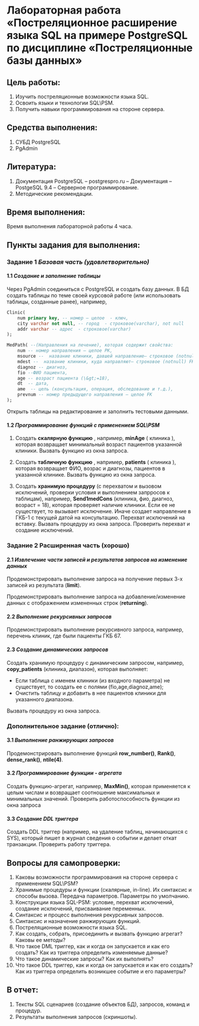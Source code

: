 # **Лабораторная работа «Постреляционное расширение языка**  **SQL**  **на примере**  **PostgreSQL** по дисциплине «Постреляционные базы данных»

## Цель работы:

1. Изучить постреляционные возможности языка SQL.
2. Освоить языки и технологии SQL\PSM.
3. Получить навыки программирования на стороне сервера.

## Средства выполнения:

1. СУБД PostgreSQL
2. PgAdmin

## Литература:

1. Документация PostgreSQL – postgrespro.ru – Документация – PostgeSQL 9.4 – Серверное программирование.
2. Методические рекомендации.

## Время выполнения:

Время выполнения лабораторной работы 4 часа.

## Пункты задания для выполнения:

### **Задание 1** *Базовая часть (удовлетворительно)*

#### **1.1** *Создание и заполнение таблицы*

Через PgAdmin соединиться с PostgreSQL и создать базу данных. В БД создать таблицы по теме своей курсовой работе (или использовать таблицы, созданные ранее), например,

```sql
Clinic(
    num primary key, -- номер – целое  - ключ,
    city varchar not null, -- город  - строковое(varchar), not null
    addr varchar -- адрес  - строковое(varchar)
);
```

```sql
MedPath( --(Направления на лечение), которая cодержит свойства:
    num -- номер направления — целое PK,
    msource --  название клиники, давшей направление— строковое (notnull) FK,
    mdest --  название клиники, куда направляют— строковое (notnull) FK,
    diagnoz -- диагноз,
    fio --ФИО пациента,
    age -- возраст пациента (\&gt;=18),
    dt  -- дата,
    ame  -- цель (консультация, операция, обследование и т.д.),
    prevnum -- номер предыдущего направления — целое FK
);
```

Открыть таблицы на редактирование и заполнить тестовыми данными.

#### **1.2** *Программирование функций  с применением  SQL\PSM*

1) Создать **скалярную функцию** , например,   **minAge** ( клиника ), которая возвращает минимальный возраст пациентов указанной клиники.  Вызвать функцию из окна запроса.

2) Создать **табличную функцию** , например,   **patients** ( клиника ), которая возвращает ФИО, возрас и диагнозы, пациентов в указанной клинике. Вызвать функцию из окна запроса.

3) Создать **хранимую процедуру** (с перехватом и вызовом исключений, проверки условия и выполнением запрросов к таблицам), например, **Send1medCons** (клиника, фио, диагноз, возраст = 18), которая проверяет наличие клиники. Если ее не существует, то вызывает исключение. Иначе создает направление в ГКБ-1 с текущей датой на консультацию. Перехват исключений на вставку. Вызвать процедуру из окна запроса. Проверить перехват и создание исключений.

### **Задание 2** Расширенная часть (хорошо)

#### **2.1** *Извлечение части записей и результатов запросов на изменение данных*

Продемонстрировать выполнение запроса на получение первых 3-х записей из результата (**limit**).

Продемонстрировать выполнение запроса на добавление/изменение данных с отображением измененных строк (**returning**).

#### **2.2** *Выполнение рекурсивных запросов*

Продемонстрировать выполнение рекурсивного запроса, например, перечень клиник, где были пациенты ГКБ 67.

#### **2.3** *Создание динамических запросов*

Создать хранимую процедуру с динамическим запросом, например, **copy_patients** (клиника, диапазон), которая выполняет:

- Если таблица с именем клиники (из входного параметра) не существует, то создать ее с полями (fio,age,diagnoz,ame);
- Очистить таблицу и добавить в нее пациентов клиники для указанного диапазона.

Вызвать процедуру из окна запроса.

### Дополнительное задание (отлично):

#### **3.1** *Выполнение ранжирующих запросов*

Продемонстрировать выполнение функций **row_number()**, **Rank()**, **dense_rank()**, **ntile(4)**.

#### **3.2** *Программирование функции - агрегата*

Создать функцию-агрегат, например, **MaxMin()**, которая применяется к целым числам и возвращает соотношение максимальных и минимальных значений. Проверить работоспособность функции из окна запроса

#### **3.3** *Создание DDL триггера*

Создать DDL триггер (например, на удаление таблиц, начинающихся с SYS), который пишет в журнал сведения о событии и делает откат транзакции. Проверить работу триггера.

## Вопросы для самопроверки:

1. Каковы возможности программирования на стороне сервера с применением SQL\PSM?
2. Хранимые процедуры и функции (скалярные, in-line). Их синтаксис и способы вызова. Передача параметров. Параметры по умолчанию.
3. Конструкции языка SQL-PSM: условие, перехват исключений, создание исключений, присваивание переменных.
4. Синтаксис и процесс выполнения рекурсивных запросов.
5. Синтаксис и назначение ранжирующих функций.
6. Постреляционные возможности языка SQL.
7. Как создать, собрать, присоединить и вызвать функцию агрегат? Каковы ее методы?
8. Что такое DML триггер, как и когда он запускается и как его создать? Как из триггера определить изменяемые данные?
9. Что такое динамические запросы? Как их выполнять?
10. Что такое DDL триггер, как и когда он запускается и как его создать? Как из триггера определить возникшее событие и его параметры?

## В отчет:

1. Тексты SQL сценариев (создание объектов БД), запросов, команд и процедур.
2. Результаты выполнения запросов (скриншоты).